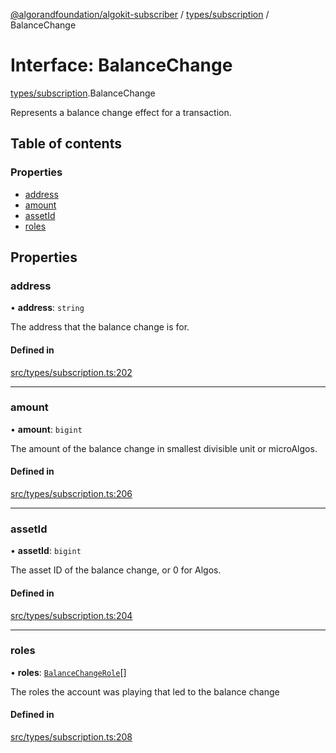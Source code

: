 [@algorandfoundation/algokit-subscriber](../README.md) / [types/subscription](../modules/types_subscription.md) / BalanceChange

# Interface: BalanceChange

[types/subscription](../modules/types_subscription.md).BalanceChange

Represents a balance change effect for a transaction.

## Table of contents

### Properties

- [address](types_subscription.BalanceChange.md#address)
- [amount](types_subscription.BalanceChange.md#amount)
- [assetId](types_subscription.BalanceChange.md#assetid)
- [roles](types_subscription.BalanceChange.md#roles)

## Properties

### address

• **address**: `string`

The address that the balance change is for.

#### Defined in

[src/types/subscription.ts:202](https://github.com/algorandfoundation/algokit-subscriber-ts/blob/main/src/types/subscription.ts#L202)

---

### amount

• **amount**: `bigint`

The amount of the balance change in smallest divisible unit or microAlgos.

#### Defined in

[src/types/subscription.ts:206](https://github.com/algorandfoundation/algokit-subscriber-ts/blob/main/src/types/subscription.ts#L206)

---

### assetId

• **assetId**: `bigint`

The asset ID of the balance change, or 0 for Algos.

#### Defined in

[src/types/subscription.ts:204](https://github.com/algorandfoundation/algokit-subscriber-ts/blob/main/src/types/subscription.ts#L204)

---

### roles

• **roles**: [`BalanceChangeRole`](../enums/types_subscription.BalanceChangeRole.md)[]

The roles the account was playing that led to the balance change

#### Defined in

[src/types/subscription.ts:208](https://github.com/algorandfoundation/algokit-subscriber-ts/blob/main/src/types/subscription.ts#L208)

